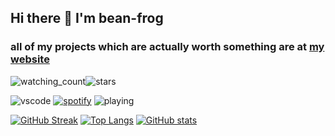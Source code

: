 ## Hi there 👋 I'm bean-frog
### all of my projects which are actually worth something are at [my website](https://bean-frog.github.io)
<img src="https://komarev.com/ghpvc/?username=bean-frog&color=brightgreen" alt="watching_count" /><img src="https://img.shields.io/github/stars/bean-frog?label=Stars" alt="stars">

![vscode](https://dev.discordprofiles.me/badge/vscode/692853106895093800)
[![spotify](https://dev.discordprofiles.me/badge/spotify/692853106895093800)](https://dev.discordprofiles.me/openspotify/692853106895093800)
![playing](https://dev.discordprofiles.me/badge/playing/692853106895093800)


[![GitHub Streak](https://github-readme-streak-stats.herokuapp.com?user=bean-frog&hide_border=true&border_radius=5&theme=gotham)](https://git.io/streak-stats)
[![Top Langs](https://github-readme-stats.vercel.app/api/top-langs/?username=bean-frog&layout=compact&langs_count=8&&hide_border=true&border_radius=5&theme=gotham)](https://github.com/anuraghazra/github-readme-stats)
[![GitHub stats](https://github-readme-stats.vercel.app/api?username=bean-frog&include_all_commits=false&show_icons=true&hide_border=true&border_radius=5&theme=gotham)](https://github.com/anuraghazra/github-readme-stats)
